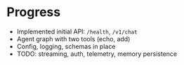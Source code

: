 # Progress

- Implemented initial API: `/health`, `/v1/chat`
- Agent graph with two tools (echo, add)
- Config, logging, schemas in place
- TODO: streaming, auth, telemetry, memory persistence
